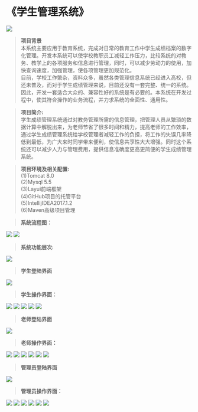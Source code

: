 <h1>《学生管理系统》</h1>

<img src="./README/img1.png"/>  

> **项目背景**  
本系统主要应用于教育系统，完成对日常的教育工作中学生成绩档案的数字化管理。开发本系统可以使学校教职员工减轻工作压力，比较系统的对教务、教学上的各项服务和信息进行管理，同时，可以减少劳动力的使用，加快查询速度，加强管理，使各项管理更加规范化。  
目前，学校工作繁杂，资料众多，虽然各类管理信息系统已经进入高校，但还未普及，而对于学生成绩管理来说，目前还没有一套完整、统一的系统。因此，开发一套适合大众的、兼容性好的系统是有必要的。本系统在开发过程中，使其符合操作的业务流程，并力求系统的全面性、通用性。


>**项目简介:**   
>学生成绩管理系统通过对教务管理所需的信息管理，把管理人员从繁琐的数据计算中解脱出来，为老师节省了很多时间和精力，提高老师的工作效率，通过学生成绩管理系统给学校管理者减轻工作的负担，将工作的失误几率降低到最低，为广大来时同学带来便利，使信息共享性大大增强。同时这个系统还可以减少人力与管理费用，提供信息准确度更高更简便的学生成绩管理系统。

> **项目环境及相关配置:**   
>(1)Tomcat 8.0  
(2)Mysql 5.5  
(3)Layui前端框架  
(4)GitHub项目的托管平台  
(5)IntellijIDEA2017.1.2  
(6)Maven高级项目管理  

> **系统流程图：**  

<img src="./README/imga2.png"/>
<img src="./README/imga3.png"/>

> **系统功能层次:**  

<img src="./README/imga1.jpg"/>


> **学生登陆界面**  

<img src="./README/imgs1.png"/>

> **学生操作界面：**

<img src="./README/imgs2.png"/>
<img src="./README/imgs3.png"/>
<img src="./README/imgs4.png"/>
<img src="./README/imgs5.png"/>
<img src="./README/imgs6.png"/>

> **老师登陆界面**  

<img src="./README/imgt1.png"/>

> **老师操作界面：**

<img src="./README/imgt2.png"/>
<img src="./README/img3.png"/>
<img src="./README/imgt3.png"/>
<img src="./README/imgt4.png"/>
<img src="./README/imgt6.png"/>
<img src="./README/imgs7.png"/>

> **管理员登陆界面**  

<img src="./README/imgaad1.png"/>

> **管理员操作界面：**

<img src="./README/imgad2.png"/>
<img src="./README/imgad3.png"/>
<img src="./README/imgad4.png"/>
<img src="./README/imgad5.png"/>
<img src="./README/imgsad6.png"/>
<img src="./README/imgsad7.png"/>


